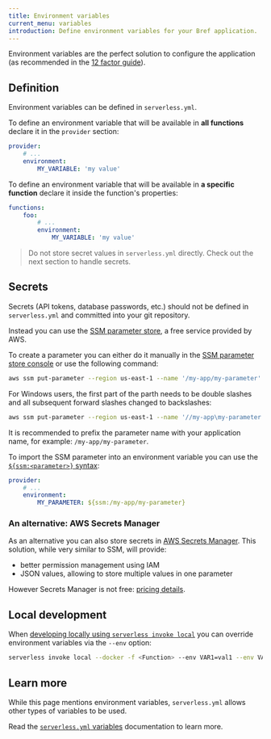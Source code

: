 ```yaml
---
title: Environment variables
current_menu: variables
introduction: Define environment variables for your Bref application.
---
```


Environment variables are the perfect solution to configure the application (as recommended in the [12 factor guide](https://12factor.net/config)).

## Definition

Environment variables can be defined in `serverless.yml`.

To define an environment variable that will be available in **all functions** declare it in the `provider` section:

```yaml
provider:
    # ...
    environment:
        MY_VARIABLE: 'my value'
```

To define an environment variable that will be available in **a specific function** declare it inside the function's properties:

```yaml
functions:
    foo:
        # ...
        environment:
            MY_VARIABLE: 'my value'
```

> Do not store secret values in `serverless.yml` directly. Check out the next section to handle secrets.

## Secrets

Secrets (API tokens, database passwords, etc.) should not be defined in `serverless.yml` and committed into your git repository.

Instead you can use the [SSM parameter store](https://docs.aws.amazon.com/systems-manager/latest/userguide/systems-manager-paramstore.html), a free service provided by AWS.

To create a parameter you can either do it manually in the [SSM parameter store console](https://console.aws.amazon.com/systems-manager/parameters) or use the following command:

```bash
aws ssm put-parameter --region us-east-1 --name '/my-app/my-parameter' --type String --value 'mysecretvalue'
```

For Windows users, the first part of the parth needs to be double slashes and all subsequent forward slashes changed to backslashes:
```bash
aws ssm put-parameter --region us-east-1 --name '//my-app\my-parameter' --type String --value 'mysecretvalue'
```

It is recommended to prefix the parameter name with your application name, for example: `/my-app/my-parameter`.

To import the SSM parameter into an environment variable you can use the [`${ssm:<parameter>}` syntax](https://serverless.com/blog/serverless-secrets-api-keys/):

```yaml
provider:
    # ...
    environment:
        MY_PARAMETER: ${ssm:/my-app/my-parameter}
```

### An alternative: AWS Secrets Manager

As an alternative you can also store secrets in [AWS Secrets Manager](https://aws.amazon.com/secrets-manager/). This solution, while very similar to SSM, will provide:

- better permission management using IAM
- JSON values, allowing to store multiple values in one parameter

However Secrets Manager is not free: [pricing details](https://aws.amazon.com/secrets-manager/pricing/).

## Local development

When [developing locally using `serverless invoke local`](/docs/local-development.md) you can override environment variables via the `--env` option:

```bash
serverless invoke local --docker -f <Function> --env VAR1=val1 --env VAR2=val2
```

## Learn more

While this page mentions environment variables, `serverless.yml` allows other types of variables to be used.

Read the [`serverless.yml` variables](https://serverless.com/framework/docs/providers/aws/guide/variables/) documentation to learn more.
